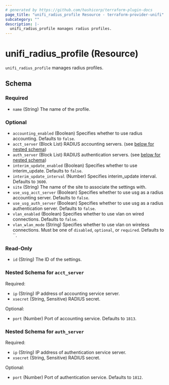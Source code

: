 ```yaml
---
# generated by https://github.com/hashicorp/terraform-plugin-docs
page_title: "unifi_radius_profile Resource - terraform-provider-unifi"
subcategory: ""
description: |-
  unifi_radius_profile manages radius profiles.
---
```


# unifi_radius_profile (Resource)

`unifi_radius_profile` manages radius profiles.



<!-- schema generated by tfplugindocs -->
## Schema

### Required

- `name` (String) The name of the profile.

### Optional

- `accounting_enabled` (Boolean) Specifies whether to use radius accounting. Defaults to `false`.
- `acct_server` (Block List) RADIUS accounting servers. (see [below for nested schema](#nestedblock--acct_server))
- `auth_server` (Block List) RADIUS authentication servers. (see [below for nested schema](#nestedblock--auth_server))
- `interim_update_enabled` (Boolean) Specifies whether to use interim_update. Defaults to `false`.
- `interim_update_interval` (Number) Specifies interim_update interval. Defaults to `3600`.
- `site` (String) The name of the site to associate the settings with.
- `use_usg_acct_server` (Boolean) Specifies whether to use usg as a radius accounting server. Defaults to `false`.
- `use_usg_auth_server` (Boolean) Specifies whether to use usg as a radius authentication server. Defaults to `false`.
- `vlan_enabled` (Boolean) Specifies whether to use vlan on wired connections. Defaults to `false`.
- `vlan_wlan_mode` (String) Specifies whether to use vlan on wireless connections. Must be one of `disabled`, `optional`, or `required`. Defaults to ``.

### Read-Only

- `id` (String) The ID of the settings.

<a id="nestedblock--acct_server"></a>
### Nested Schema for `acct_server`

Required:

- `ip` (String) IP address of accounting service server.
- `xsecret` (String, Sensitive) RADIUS secret.

Optional:

- `port` (Number) Port of accounting service. Defaults to `1813`.


<a id="nestedblock--auth_server"></a>
### Nested Schema for `auth_server`

Required:

- `ip` (String) IP address of authentication service server.
- `xsecret` (String, Sensitive) RADIUS secret.

Optional:

- `port` (Number) Port of authentication service. Defaults to `1812`.


